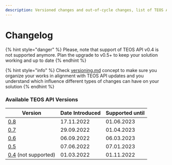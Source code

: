 ```yaml
---
description: Versioned changes and out-of-cycle changes, list of TEOS API versions
---
```


# Changelog

{% hint style="danger" %}
Please, note that support of TEOS API v0.4 is not supported anymore. Plan the upgrade to v0.5+ to keep your solution working and up to date
{% endhint %}

{% hint style="info" %}
Check [versioning.md](../using-the-teos-api/versioning.md "mention") concept to make sure you organize your works in alignment with TEOS API updates and you understand which influence different types of changes can have on your solution
{% endhint %}

### Available TEOS API Versions <a href="#available-graph-api-versions" id="available-graph-api-versions"></a>

| Version                        | Date Introduced | Supported until |
| ------------------------------ | --------------- | --------------- |
| [0.8](v0.8.md)                 | 17.11.2022      | 01.06.2023      |
| [0.7](v0.7.md)                 | 29.09.2022      | 01.04.2023      |
| [0.6](v0.6.md)                 | 06.09.2022      | 06.03.2023      |
| [0.5](v0.5.md)                 | 07.06.2022      | 07.01.2023      |
| [0.4](v0.3.md) (not supported) | 01.03.2022      | 01.11.2022      |
